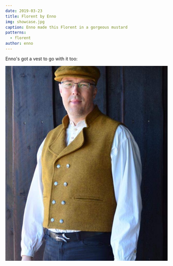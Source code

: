 ```yaml
---
date: 2019-03-23
title: Florent by Enno
img: showcase.jpg
caption: Enno made this Florent in a gorgeous mustard
patterns:
  - florent
author: enno
---
```


Enno's got a vest to go with it too:

![Cap and vest](2.jpg)
